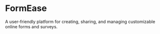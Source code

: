 # FormEase
A user-friendly platform for creating, sharing, and managing customizable online forms and surveys.
